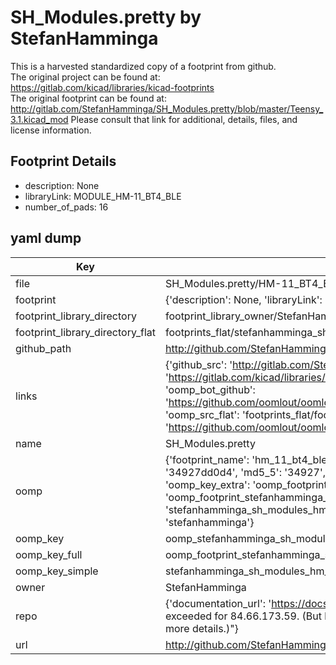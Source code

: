 # SH_Modules.pretty by StefanHamminga  
This is a harvested standardized copy of a footprint from github.  
The original project can be found at:  
https://gitlab.com/kicad/libraries/kicad-footprints  
The original footprint can be found at:
http://gitlab.com/StefanHamminga/SH_Modules.pretty/blob/master/Teensy_3.1.kicad_mod
Please consult that link for additional, details, files, and license information.  
## Footprint Details
* description: None  
* libraryLink: MODULE_HM-11_BT4_BLE  
* number_of_pads: 16  
## yaml dump  
| Key | Value |  
| --- | --- |  
| file | SH_Modules.pretty/HM-11_BT4_BLE.kicad_mod |  
| footprint | {'description': None, 'libraryLink': 'MODULE_HM-11_BT4_BLE', 'number_of_pads': 16} |  
| footprint_library_directory | footprint_library_owner/StefanHamminga_SH_Modules.pretty |  
| footprint_library_directory_flat | footprints_flat/stefanhamminga_sh_modules_hm_11_bt4_ble/working |  
| github_path | http://github.com/StefanHamminga/SH_Modules.pretty/blob/master/HM-11_BT4_BLE.kicad_mod |  
| links | {'github_src': 'http://gitlab.com/StefanHamminga/SH_Modules.pretty/blob/master/Teensy_3.1.kicad_mod', 'github_src_repo': 'https://gitlab.com/kicad/libraries/kicad-footprints', 'oomp_bot': 'footprints/stefanhamminga_sh_modules_hm_11_bt4_ble/working', 'oomp_bot_github': 'https://github.com/oomlout/oomlout_oomp_footprint_bot/tree/main/footprints/stefanhamminga_sh_modules_hm_11_bt4_ble/working', 'oomp_src_flat': 'footprints_flat/footprints_flat/stefanhamminga_sh_modules_hm_11_bt4_ble/working', 'oomp_src_flat_github': 'https://github.com/oomlout/oomlout_oomp_footprint_src/tree/main/footprints_flat/stefanhamminga_sh_modules_hm_11_bt4_ble/working'} |  
| name | SH_Modules.pretty |  
| oomp | {'footprint_name': 'hm_11_bt4_ble', 'library_name': 'sh_modules', 'md5': '34927dd0d49b602c4d3c685f2a13c419', 'md5_10': '34927dd0d4', 'md5_5': '34927', 'md5_6': '34927d', 'oomp_key': 'oomp_stefanhamminga_sh_modules_hm_11_bt4_ble', 'oomp_key_extra': 'oomp_footprint_stefanhamminga_sh_modules_hm_11_bt4_ble', 'oomp_key_full': 'oomp_footprint_stefanhamminga_sh_modules_hm_11_bt4_ble_34927d', 'oomp_key_simple': 'stefanhamminga_sh_modules_hm_11_bt4_ble', 'original_filename': 'SH_Modules.pretty/HM-11_BT4_BLE.kicad_mod', 'owner_name': 'stefanhamminga'} |  
| oomp_key | oomp_stefanhamminga_sh_modules_hm_11_bt4_ble |  
| oomp_key_full | oomp_footprint_stefanhamminga_sh_modules_hm_11_bt4_ble |  
| oomp_key_simple | stefanhamminga_sh_modules_hm_11_bt4_ble |  
| owner | StefanHamminga |  
| repo | {'documentation_url': 'https://docs.github.com/rest/overview/resources-in-the-rest-api#rate-limiting', 'message': "API rate limit exceeded for 84.66.173.59. (But here's the good news: Authenticated requests get a higher rate limit. Check out the documentation for more details.)"} |  
| url | http://github.com/StefanHamminga/SH_Modules.pretty |  

